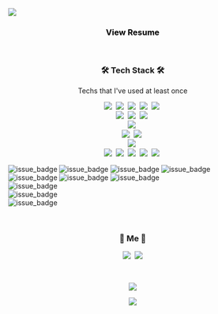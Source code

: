 <!--
**JiHyun_Han/JiHyun_Han** is a ✨ _special_ ✨ repository because its `README.md` (this file) appears on your GitHub profile.

Here are some ideas to get you started:

- 🔭 I’m currently working on ...
- 🌱 I’m currently learning ...
- 👯 I’m looking to collaborate on ...
- 🤔 I’m looking for help with ...
- 💬 Ask me about ...
- 📫 How to reach me: ...
- 😄 Pronouns: ...
- ⚡ Fun fact: ...
-->

<img src="https://capsule-render.vercel.app/api?type=slice&color=auto&fontColor=black&height=300&section=header&text=JiHyun%20Han&fontSize=85&animation=twinkling" />


<h3 align="center">
    <a href="https://www.notion.so/" style="color: black; text-decoration: none;"> 
	View Resume
    </a>
</h3>

<br>


<h3 align="center">🛠 Tech Stack 🛠</h3>

<p align="center"> Techs that I've used at least once </p>

<p align="center">
  <img src="https://img.shields.io/badge/Python-3766AB?style=flat-square&logo=Python&logoColor=white"/></a>&nbsp 
  <img src="https://img.shields.io/badge/C-A8B9CC?style=flat-square&logo=C&logoColor=white"/></a>&nbsp 
  <img src="https://img.shields.io/badge/JavaScript-f7df1e?style=flat-square&logo=javascript&logoColor=white"/></a>&nbsp 
  <img src="https://img.shields.io/badge/HTML5-e34f26?style=flat-square&logo=html5&logoColor=white"/></a>&nbsp
  <img src="https://img.shields.io/badge/CSS3-1572B6?style=flat-square&logo=css3&logoColor=white"/></a>&nbsp
  <br>
  <img src="https://img.shields.io/badge/Vue.js-4FC08D?style=flat-square&logo=Vue.js&logoColor=white"/></a>&nbsp
  <img src="https://img.shields.io/badge/Spring-6DB33F?style=flat-square&logo=Spring&logoColor=white"/></a>&nbsp
  <img src="https://img.shields.io/badge/Bootstrap-7952B3?style=flat-square&logo=Bootstrap&logoColor=white"/></a>&nbsp
  <br>
  <img src="https://img.shields.io/badge/MySQL-4479A1?style=flat-square&logo=MySQL&logoColor=white"/></a>&nbsp
  <br>
  <img src="https://img.shields.io/badge/Node.js-339933?style=flat-square&logo=Node.js&logoColor=white"/></a>&nbsp
  <img src="https://img.shields.io/badge/pandas-150458?style=flat-square&logo=pandas&logoColor=white"/></a>&nbsp
  <br>
  <img src="https://img.shields.io/badge/AWS-232F3E?style=flat-square&logo=amazon%20AWS&logoColor=white"/></a>&nbsp
  <br>
  <img src="https://img.shields.io/badge/Jira-0052CC?style=flat-square&logo=Jira%20software&logoColor=white"/></a>&nbsp
  <img src="https://img.shields.io/badge/Gitlab-FCA121?style=flat-square&logo=Gitlab&logoColor=white"/></a>&nbsp
    <img src="https://img.shields.io/badge/-ReactNative-rgb(51,204,255)?style=flat-square&logo=ReactNative&logoColor=white"/></a>&nbsp
     <img src="https://img.shields.io/badge/-S3-rgb(51,204,255)?style=flat-square&logo=S3&logoColor=white"/></a>&nbsp
      <img src="https://img.shields.io/badge/-JPA-rgb(152,152,152)?style=flat-square&logo=JPA&logoColor=white"/></a>&nbsp
     
  ![issue_badge](https://img.shields.io/badge/-ReactNative-rgb(51,204,255)) 
  ![issue_badge](https://img.shields.io/badge/-SpringBoot-limegreen) 
  ![issue_badge](https://img.shields.io/badge/-MySql-blue)
  ![issue_badge](https://img.shields.io/badge/-JPA-rgb(152,152,152)) 
  ![issue_badge](https://img.shields.io/badge/-Nginx-mediumseagreen) 
  ![issue_badge](https://img.shields.io/badge/-Docker-rgb(51,153,255)) 
  ![issue_badge](https://img.shields.io/badge/-Jenkins-firebrick)  
  ![issue_badge](https://img.shields.io/badge/-AWS-darkorange)  
  ![issue_badge](https://img.shields.io/badge/-EC2-coral)  
  ![issue_badge](https://img.shields.io/badge/-S3-tomato) 
</p>
<br>

<h3 align="center"> 🍒 Me 🍒 </h3>
<p align="center">
  <a href="https://www.instagram.com/jih___h/"><img src="https://img.shields.io/badge/Instagram-E4405F?style=flat-square&logo=Instagram&logoColor=white&link=https://www.instagram.com/myoung__xd/"/></a>&nbsp
  <a href="mailto:gkswlgus96@gmail.com"><img src="https://img.shields.io/badge/Gmail-d14836?style=flat-square&logo=Gmail&logoColor=white&link=jomyounghee32@gmail.com"/></a>
</p>
<br>

<p align="center">
    <a href="https://hits.seeyoufarm.com"><img src="https://hits.seeyoufarm.com/api/count/incr/badge.svg?url=https://github.com/hanjihyun/hit-counter&count_bg=%23FFB100&title_bg=%23555555&icon=&icon_color=%23E7E7E7&title=hits&edge_flat=false"/></a>
</p>

<p align="center">
    <img src="https://github-readme-stats.vercel.app/api?username=hanjihyun&show_icons=true&theme=flag-india&count_private=true"/></a>
</p>

